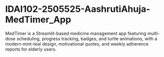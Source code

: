 # IDAI102-2505525-AashrutiAhuja-MedTimer_App
MedTimer is a Streamlit-based medicine management app featuring multi-dose scheduling, progress tracking, badges, and turtle animations, with a modern mint-teal design, motivational quotes, and weekly adherence reports for elderly users.
